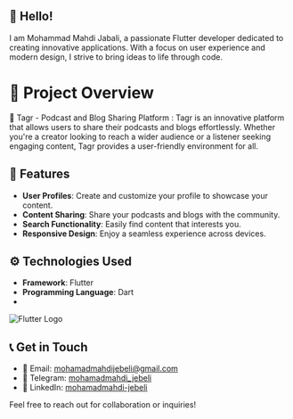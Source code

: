 ## 👋 Hello!
I am Mohammad Mahdi Jabali, a passionate Flutter developer dedicated to creating innovative applications. With a focus on user experience and modern design, I strive to bring ideas to life through code.

# 📜 Project Overview
🌟 Tagr - Podcast and Blog Sharing Platform :
Tagr is an innovative platform that allows users to share their podcasts and blogs effortlessly. Whether you're a creator looking to reach a wider audience or a listener seeking engaging content, Tagr provides a user-friendly environment for all.

## 🚀 Features
- **User Profiles**: Create and customize your profile to showcase your content.
- **Content Sharing**: Share your podcasts and blogs with the community.
- **Search Functionality**: Easily find content that interests you.
- **Responsive Design**: Enjoy a seamless experience across devices.

## ⚙️ Technologies Used
- **Framework**: Flutter
- **Programming Language**: Dart
- 
![Flutter Logo](![image](https://github.com/user-attachments/assets/c4043979-9846-413a-9de7-584249448f40)
)

## 📞 Get in Touch
- 📧 Email: [mohamadmahdijebeli@gmail.com](mailto:mohamadmahdijebeli@gmail.com)
- 💬 Telegram: [mohamadmahdi_jebeli](https://t.me/mohamadmahdi_jebeli)
- 💼 LinkedIn: [mohamadmahdi-jebeli](https://www.linkedin.com/in/mohamadmahdi-jebeli)

Feel free to reach out for collaboration or inquiries!
